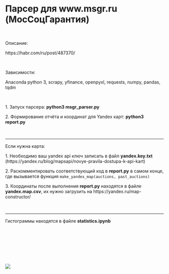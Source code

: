 <h1>Парсер для www.msgr.ru (МосСоцГарантия)</h1>
<p>&nbsp; </p>
<p>Описание:</p>
<p>https://habr.com/ru/post/487370/</p>
<p>&nbsp;</p>
<p>Зависимости:</p>
<p>Anaconda python 3, scrapy, yfinance, openpyxl, requests, numpy, pandas, tqdm</p>
<p>&nbsp;</p>
<p>1. Запуск парсера: <b>python3 msgr_parser.py</b></p>
<p>2. Формирование отчёта и координат для Yandex карт: <b>python3 report.py</b></p>
<p>&nbsp;</p>

***

<p>Если нужна карта:</p>
<p>1. Необходимо ваш yandex api ключ записать в файл <b>yandex.key.txt</b> (https://yandex.ru/blog/mapsapi/novye-pravila-dostupa-k-api-kart)</p>
<p>2. Раскомментировать соответствующий код в <b>report.py</b> в самом конце, где вызывается функция <code>make_yandex_map(auctions, past_auctions)</code></p>
<p>3. Координаты после выполнения <b>report.py</b> находятся в файле <b>yandex.map.csv</b>, их нужно загрузить на https://yandex.ru/map-constructor/</p>

<p>&nbsp;</p>

***

<p>Гистограммы находятся в файле <b>statistics.ipynb</b></p>
<p>&nbsp;</p>


<br/><br/>
---
[![](https://habrastorage.org/webt/gz/gc/i6/gzgci6pivvdnk-gmj-kepml5q9y.gif)](https://yoomoney.ru/to/4100117863420642)
